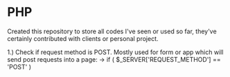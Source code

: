 # PHP
Created this repository to store all codes I've seen or used so far, they've certainly contributed with clients or personal project.


1.) Check if request method is POST. Mostly used for form or app which will send post requests into a page:
  -> if ( $_SERVER['REQUEST_METHOD'] == 'POST' )
